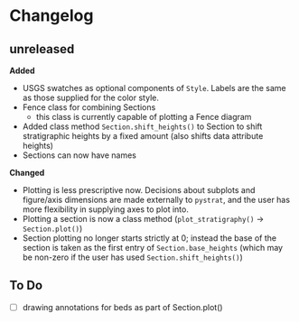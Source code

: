 # Changelog

## unreleased

**Added**
- USGS swatches as optional components of `Style`. Labels are the same as those supplied for the color style.
- Fence class for combining Sections
  - this class is currently capable of plotting a Fence diagram
- Added class method `Section.shift_heights()` to Section to shift stratigraphic heights by a fixed amount (also shifts data attribute heights)
- Sections can now have names

**Changed**
- Plotting is less prescriptive now. Decisions about subplots and figure/axis dimensions are made externally to `pystrat`, and the user has more flexibility in supplying axes to plot into.
- Plotting a section is now a class method (`plot_stratigraphy()` &rarr; `Section.plot()`)
- Section plotting no longer starts strictly at 0; instead the base of the section is taken as the first entry of `Section.base_heights` (which may be non-zero if the user has used `Section.shift_heights()`)


## To Do

- [ ] drawing annotations for beds as part of Section.plot()
